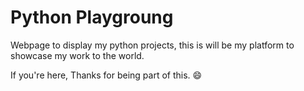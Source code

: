 # Python Playgroung

Webpage to display my python projects, this is will be my platform to showcase my work to the world. 

If you're here, Thanks for being part of this. :smile:
